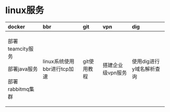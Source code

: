 # linux服务

<table>
  <thead>
    <tr>
      <th style="text-align:left">docker</th>
      <th style="text-align:left">bbr</th>
      <th style="text-align:left">git</th>
      <th style="text-align:left">vpn</th>
      <th style="text-align:left">dig</th>
    </tr>
  </thead>
  <tbody>
    <tr>
      <td style="text-align:left">
        <p>&#x90E8;&#x7F72;teamcity&#x670D;&#x52A1;</p>
        <p>&#x90E8;&#x7F72;java&#x670D;&#x52A1;</p>
        <p>&#x90E8;&#x7F72;rabbitmq&#x96C6;&#x7FA4;</p>
      </td>
      <td style="text-align:left">linux&#x7CFB;&#x7EDF;&#x4F7F;&#x7528;bbr&#x8FDB;&#x884C;tcp&#x52A0;&#x901F;</td>
      <td
      style="text-align:left">git&#x4F7F;&#x7528;&#x6559;&#x7A0B;</td>
        <td style="text-align:left">&#x642D;&#x5EFA;&#x4F01;&#x4E1A;&#x7EA7;vpn&#x670D;&#x52A1;</td>
        <td style="text-align:left">&#x4F7F;&#x7528;dig&#x8FDB;&#x884C;y&#x57DF;&#x540D;&#x89E3;&#x6790;&#x67E5;&#x8BE2;</td>
    </tr>
  </tbody>
</table>

